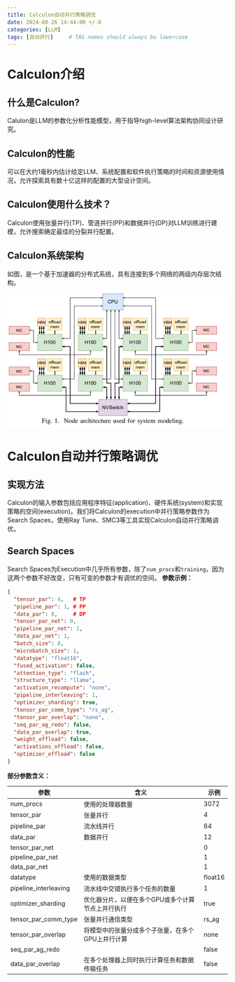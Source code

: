 ```yaml
---
title: Calculon自动并行策略调优
date: 2024-08-26 14:44:00 +/-8
categories: [LLM]
tags: [自动并行]     # TAG names should always be lowercase
---
```


# Calculon介绍

## 什么是Calculon?

Calulon是LLM的参数化分析性能模型，用于指导high-level算法架构协同设计研究。

## Calculon的性能

可以在大约1毫秒内估计给定LLM、系统配置和软件执行策略的时间和资源使用情况，允许探索具有数十亿这样的配置的大型设计空间。

## Calculon使用什么技术？

Calculon使用张量并行(TP)、管道并行(PP)和数据并行(DP)对LLM训练进行建模，允许搜索确定最佳的分裂并行配置。

## Calculon系统架构

如图，是一个基于加速器的分布式系统，具有连接到多个网络的两级内存层次结构。

![](../assets/images/calculon/f12690ce-0c5a-4b0d-b46c-9f95339eb639.png)

# Calculon自动并行策略调优

## 实现方法

Calculon的输入参数包括应用程序特征(application)、硬件系统(system)和实现策略的空间(execution)。我们将Calculon的execution中并行策略参数作为Search Spaces，使用Ray Tune、SMC3等工具实现Calculon自动并行策略调优。

## Search Spaces

Search Spaces为Execution中几乎所有参数，除了`num_procs`和`training`，因为这两个参数不好改变，只有可变的参数才有调优的空间。
**参数示例：**

```json
{
  "tensor_par": 4,   # TP
  "pipeline_par": 1, # PP
  "data_par": 8,     # DP
  "tensor_par_net": 0,
  "pipeline_par_net": 1,
  "data_par_net": 1,
  "batch_size": 8,
  "microbatch_size": 1,
  "datatype": "float16",
  "fused_activation": false,
  "attention_type": "flash",
  "structure_type": "llama",
  "activation_recompute": "none",
  "pipeline_interleaving": 1,
  "optimizer_sharding": true,
  "tensor_par_comm_type": "rs_ag",
  "tensor_par_overlap": "none",
  "seq_par_ag_redo": false,
  "data_par_overlap": true,
  "weight_offload": false,
  "activations_offload": false,
  "optimizer_offload": false
}
```

**部分参数含义：**

| 参数 | 含义 |示例|
| --- | --- | --- |
| num_procs |使用的处理器数量|3072 |
| tensor_par |张量并行  | 4|
| pipeline_par | 流水线并行 |64 |
| data_par | 数据并行 |12 |
| tensor_par_net |  | 0|
| pipeline_par_net |  |1|
| data_par_net |  |1 |
| datatype | 使用的数据类型 | float16|
| pipeline_interleaving | 流水线中交错执行多个任务的数量 | 1|
| optimizer_sharding | 优化器分片，以便在多个GPU或多个计算节点上并行执行|true |
| tensor_par_comm_type | 张量并行通信类型 |rs_ag |
| tensor_par_overlap | 将模型中的张量分成多个子张量，在多个GPU上并行计算 |none |
| seq_par_ag_redo |  | false |
| data_par_overlap | 在多个处理器上同时执行计算任务和数据传输任务 | false|

